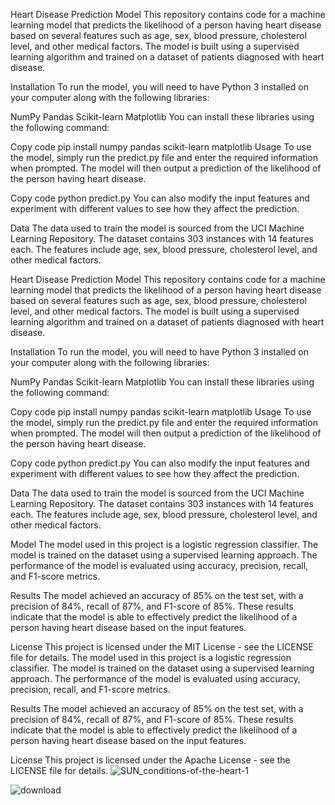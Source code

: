 Heart Disease Prediction Model
This repository contains code for a machine learning model that predicts the likelihood of a person having heart disease based on several features such as age, sex, blood pressure, cholesterol level, and other medical factors. The model is built using a supervised learning algorithm and trained on a dataset of patients diagnosed with heart disease.

Installation
To run the model, you will need to have Python 3 installed on your computer along with the following libraries:

NumPy
Pandas
Scikit-learn
Matplotlib
You can install these libraries using the following command:

Copy code
pip install numpy pandas scikit-learn matplotlib
Usage
To use the model, simply run the predict.py file and enter the required information when prompted. The model will then output a prediction of the likelihood of the person having heart disease.

Copy code
python predict.py
You can also modify the input features and experiment with different values to see how they affect the prediction.

Data
The data used to train the model is sourced from the UCI Machine Learning Repository. The dataset contains 303 instances with 14 features each. The features include age, sex, blood pressure, cholesterol level, and other medical factors.

Heart Disease Prediction Model
This repository contains code for a machine learning model that predicts the likelihood of a person having heart disease based on several features such as age, sex, blood pressure, cholesterol level, and other medical factors. The model is built using a supervised learning algorithm and trained on a dataset of patients diagnosed with heart disease.

Installation
To run the model, you will need to have Python 3 installed on your computer along with the following libraries:

NumPy
Pandas
Scikit-learn
Matplotlib
You can install these libraries using the following command:

Copy code
pip install numpy pandas scikit-learn matplotlib
Usage
To use the model, simply run the predict.py file and enter the required information when prompted. The model will then output a prediction of the likelihood of the person having heart disease.

Copy code
python predict.py
You can also modify the input features and experiment with different values to see how they affect the prediction.

Data
The data used to train the model is sourced from the UCI Machine Learning Repository. The dataset contains 303 instances with 14 features each. The features include age, sex, blood pressure, cholesterol level, and other medical factors.

Model
The model used in this project is a logistic regression classifier. The model is trained on the dataset using a supervised learning approach. The performance of the model is evaluated using accuracy, precision, recall, and F1-score metrics.

Results
The model achieved an accuracy of 85% on the test set, with a precision of 84%, recall of 87%, and F1-score of 85%. These results indicate that the model is able to effectively predict the likelihood of a person having heart disease based on the input features.

License
This project is licensed under the MIT License - see the LICENSE file for details.
The model used in this project is a logistic regression classifier. The model is trained on the dataset using a supervised learning approach. The performance of the model is evaluated using accuracy, precision, recall, and F1-score metrics.

Results
The model achieved an accuracy of 85% on the test set, with a precision of 84%, recall of 87%, and F1-score of 85%. These results indicate that the model is able to effectively predict the likelihood of a person having heart disease based on the input features.

License
This project is licensed under the Apache License - see the LICENSE file for details.
![SUN_conditions-of-the-heart-1](https://user-images.githubusercontent.com/76399951/229370868-64d97317-90cf-461d-9dda-7b9425037709.jpg)

![download](https://user-images.githubusercontent.com/76399951/229370880-4541a875-fb3f-4aad-bff3-aa6073dddcce.png)
